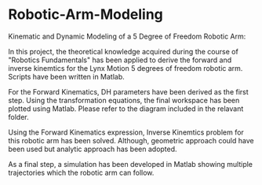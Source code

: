 # Robotic-Arm-Modeling
Kinematic and Dynamic Modeling of a 5 Degree of Freedom Robotic Arm:

In this project, the theoretical knowledge acquired during the course of "Robotics Fundamentals" has been applied to derive the forward and inverse kinemtics for the Lynx Motion 5 degrees of freedom robotic arm. Scripts have been written in Matlab. 

For the Forward Kinematics, DH parameters have been derived as the first step. Using the transformation equations, the final workspace has been plotted using Matlab. Please refer to the diagram included in the relavant folder.

Using the Forward Kinematics expression, Inverse Kinemtics problem for this robotic arm has been solved. Although, geometric approach could have been used but analytic approach has been adopted. 

As a final step, a simulation has been developed in Matlab showing multiple trajectories which the robotic arm can follow.
